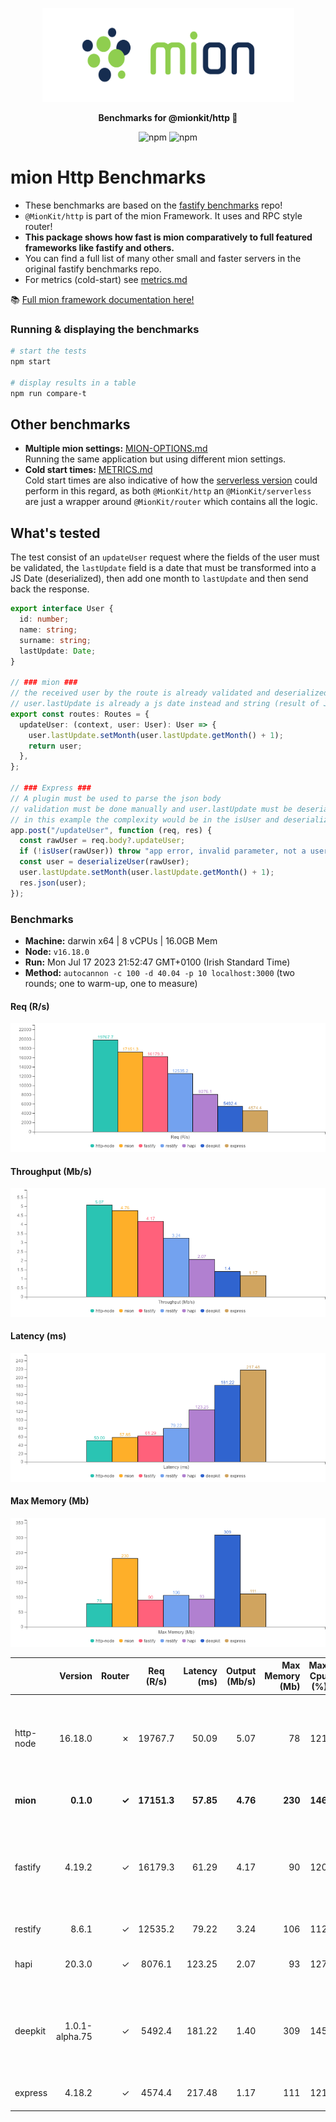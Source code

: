 <p align="center">
  <picture>
    <source media="(prefers-color-scheme: dark)" srcset="./assets/public/logo-dark.svg?raw=true">
    <source media="(prefers-color-scheme: light)" srcset="./assets/public/logo.svg?raw=true">
    <img alt='mion, a mikro kit for Typescript Serverless APIs' src='./assets/public/logo.svg?raw=true' width="403" height="150">
  </picture>
</p>

<p align="center">
  <strong>Benchmarks for  @mionkit/http 🚀</strong><br/>
</p>

<p align=center>
  <img src="https://img.shields.io/badge/code_style-prettier-ff69b4.svg?style=flat-square&maxAge=99999999" alt="npm"  style="max-width:100%;">
  <img src="https://img.shields.io/badge/license-MIT-97ca00.svg?style=flat-square&maxAge=99999999" alt="npm"  style="max-width:100%;">
</p>

# mion Http Benchmarks

- These benchmarks are based on the [fastify benchmarks](https://github.com/fastify/benchmarks) repo!
- `@MionKit/http` is part of the mion Framework. It uses and RPC style router!
- **This package shows how fast is mion comparatively to full featured frameworks like fastify and others.**
- You can find a full list of many other small and faster servers in the original fastify benchmarks repo.
- For metrics (cold-start) see [metrics.md](./METRICS.md)

📚 [Full mion framework documentation here!](https://github.com/MionKit/mion)

### Running & displaying the benchmarks

```sh
# start the tests
npm start

# display results in a table
npm run compare-t
```

## Other benchmarks

- **Multiple mion settings:** [MION-OPTIONS.md](MION-OPTIONS.md)  
  Running the same application but using different mion settings.
- **Cold start times:** [METRICS.md](METRICS.md)  
  Cold start times are also indicative of how the [serverless version](https://github.com/MionKit/mion/tree/master/packages/serverless) could perform in this regard, as both `@MionKit/http` an `@MionKit/serverless` are just a wrapper around `@MionKit/router` which contains all the logic.

## What's tested

The test consist of an `updateUser` request where the fields of the user must be validated, the `lastUpdate` field is a date that must be transformed into a JS Date (deserialized), then add one month to `lastUpdate` and then send back the response.

```ts
export interface User {
  id: number;
  name: string;
  surname: string;
  lastUpdate: Date;
}

// ### mion ###
// the received user by the route is already validated and deserialized
// user.lastUpdate is already a js date instead and string (result of JSON.parse)
export const routes: Routes = {
  updateUser: (context, user: User): User => {
    user.lastUpdate.setMonth(user.lastUpdate.getMonth() + 1);
    return user;
  },
};

// ### Express ###
// A plugin must be used to parse the json body
// validation must be done manually and user.lastUpdate must be deserialized manually into a date
// in this example the complexity would be in the isUser and deserializeUser functions (check src code fo that)
app.post("/updateUser", function (req, res) {
  const rawUser = req.body?.updateUser;
  if (!isUser(rawUser)) throw "app error, invalid parameter, not a user";
  const user = deserializeUser(rawUser);
  user.lastUpdate.setMonth(user.lastUpdate.getMonth() + 1);
  res.json(user);
});
```

### Benchmarks

* __Machine:__ darwin x64 | 8 vCPUs | 16.0GB Mem
* __Node:__ `v16.18.0`
* __Run:__ Mon Jul 17 2023 21:52:47 GMT+0100 (Irish Standard Time)
* __Method:__ `autocannon -c 100 -d 40.04 -p 10 localhost:3000` (two rounds; one to warm-up, one to measure)

#### Req (R/s) 

![benchmarks](assets/public/charts-servers/requests.png)



#### Throughput (Mb/s) 

![benchmarks](assets/public/charts-servers/throughput.png)



#### Latency (ms) 

![benchmarks](assets/public/charts-servers/latency.png)



#### Max Memory (Mb) 

![benchmarks](assets/public/charts-servers/maxMem.png)





|           | Version        | Router | Req (R/s)   | Latency (ms) | Output (Mb/s) | Max Memory (Mb) | Max Cpu (%) | Validation | Description                                                                                                |
| :--       | --:            | --:    | :-:         | --:          | --:           | --:             | --:         | :-:        | :--                                                                                                        |
| http-node | 16.18.0        | ✗      | 19767.7     | 50.09        | 5.07          | 78              | 121         | ✗          | Super basic and completely useless bare http server, should be the theoretical upper limit in performance. |
| **mion**  | **0.1.0**      | **✓**  | **17151.3** | **57.85**    | **4.76**      | **230**         | **146**     | **✓**      | **validation and serialization out of the box**                                                            |
| fastify   | 4.19.2         | ✓      | 16179.3     | 61.29        | 4.17          | 90              | 120         | -          | Validation is done using schemas and ajv. Schemas must be generated manually or using third party tools.   |
| restify   | 8.6.1          | ✓      | 12535.2     | 79.22        | 3.24          | 106             | 112         | ✗          | Requires third party tools.                                                                                |
| hapi      | 20.3.0         | ✓      | 8076.1      | 123.25       | 2.07          | 93              | 127         | ✗          | Manual validation using joi, or third party tools.                                                         |
| deepkit   | 1.0.1-alpha.75 | ✓      | 5492.4      | 181.22       | 1.40          | 309             | 145         | ✓          | Automatic validation out of the box (The ones that made @deepkit/types), Their rpc is way more performant. |
| express   | 4.18.2         | ✓      | 4574.4      | 217.48       | 1.17          | 111             | 121         | ✗          | needs third party tools, or third party tools                                                              |
